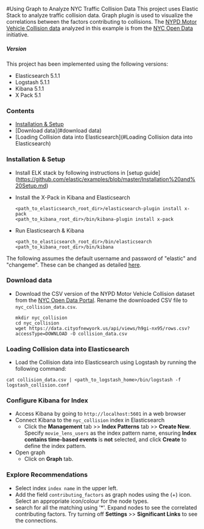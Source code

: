 #Using Graph to Analyze NYC Traffic Collision Data
This project uses Elastic Stack to analyze traffic collision data. Graph plugin is used to visualize the correlations between the factors contributing to collisions. The [NYPD Motor Vehicle Collision data](https://data.cityofnewyork.us/Public-Safety/NYPD-Motor-Vehicle-Collisions/h9gi-nx95?) analyzed in this example is from the [NYC Open Data](https://data.cityofnewyork.us/) initiative.

##### Version
This project has been implemented using the following versions:
- Elasticsearch 5.1.1
- Logstash 5.1.1
- Kibana 5.1.1
- X Pack 5.1

### Contents
* [Installation & Setup](#installation--setup)
* [Download data](#download data)
* [Loading Collision data into Elasticsearch](#Loading Collision data into Elasticsearch)

### Installation & Setup
* Install ELK stack by following instructions in [setup guide] (https://github.com/elastic/examples/blob/master/Installation%20and%20Setup.md)
* Install the X-Pack in Kibana and Elasticsearch 

  ```shell
  <path_to_elasticsearch_root_dir>/elasticsearch-plugin install x-pack
  <path_to_kibana_root_dir>/bin/kibana-plugin install x-pack
  ```

* Run Elasticsearch & Kibana

  ```shell
  <path_to_elasticsearch_root_dir>/bin/elasticsearch
  <path_to_kibana_root_dir>/bin/kibana
  ```


The following assumes the default username and password of "elastic" and "changeme".  These can be changed as detailed [here](https://www.elastic.co/guide/en/shield/current/native-realm.html).

### Download data 
* Download the CSV version of the NYPD Motor Vehicle Collision dataset from the [NYC Open Data Portal](https://data.cityofnewyork.us/Public-Safety/NYPD-Motor-Vehicle-Collisions/h9gi-nx95?). 
Rename the downloaded CSV file to `nyc_collision_data.csv`.

  ```
  mkdir nyc_collision
  cd nyc_collision
  wget https://data.cityofnewyork.us/api/views/h9gi-nx95/rows.csv?accessType=DOWNLOAD -O collision_data.csv
  ```
  
### Loading Collision data into Elasticsearch
* Load the Collision data into Elasticsearch using Logstash by running the following command:
```
cat collision_data.csv | <path_to_logstash_home>/bin/logstash -f logstash_collision.conf
```

### Configure Kibana for Index
  
  * Access Kibana by going to `http://localhost:5601` in a web browser
  * Connect Kibana to the `nyc_collision` index in Elasticsearch
      * Click the **Management** tab >> **Index Patterns** tab >> **Create New**. Specify `movie_lens_users` as the index pattern name, ensuring **Index contains time-based events** is **not** selected, and click **Create** to define the index pattern.
  * Open graph
      * Click on **Graph** tab.
 ### Explore Recommendations
    
   * Select index `index name` in the upper left. 
   * Add the field `contributing_factors` as graph nodes using the (+) icon.  Select an appropriate icon/colour for the node types. 
   * search for all the matching using '*'. Expand nodes to see the correlated contributing factors.  Try turning off **Settings** >> **Significant Links** to see the connections.

